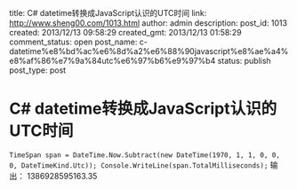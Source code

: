 title: C# datetime转换成JavaScript认识的UTC时间
link: http://www.sheng00.com/1013.html
author: admin
description: 
post_id: 1013
created: 2013/12/13 09:58:29
created_gmt: 2013/12/13 01:58:29
comment_status: open
post_name: c-datetime%e8%bd%ac%e6%8d%a2%e6%88%90javascript%e8%ae%a4%e8%af%86%e7%9a%84utc%e6%97%b6%e9%97%b4
status: publish
post_type: post

# C# datetime转换成JavaScript认识的UTC时间

`TimeSpan span = DateTime.Now.Subtract(new DateTime(1970, 1, 1, 0, 0, 0, DateTimeKind.Utc)); Console.WriteLine(span.TotalMilliseconds);` 输出： 1386928595163.35